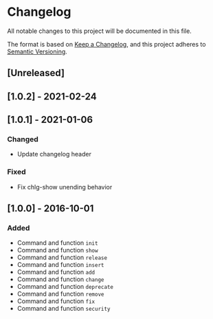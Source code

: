 # Changelog
All notable changes to this project will be documented in this file.

The format is based on [Keep a Changelog](https://keepachangelog.com/en/1.0.0/),
and this project adheres to [Semantic Versioning](https://semver.org/spec/v2.0.0.html).

## [Unreleased]

## [1.0.2] - 2021-02-24

## [1.0.1] - 2021-01-06

### Changed
- Update changelog header

### Fixed
- Fix chlg-show unending behavior

## [1.0.0] - 2016-10-01

### Added
- Command and function `init`
- Command and function `show`
- Command and function `release`
- Command and function `insert`
- Command and function `add`
- Command and function `change`
- Command and function `deprecate`
- Command and function `remove`
- Command and function `fix`
- Command and function `security`
